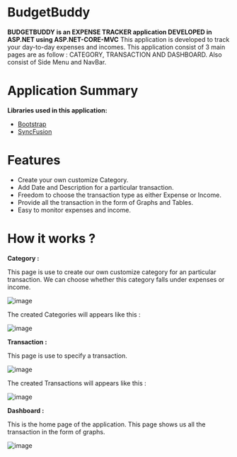 # BudgetBuddy
**BUDGETBUDDY is an EXPENSE TRACKER application DEVELOPED in ASP.NET using ASP.NET-CORE-MVC**
This application is developed to track your day-to-day expenses and incomes.
This application consist of 3 main pages are as follow :
CATEGORY, TRANSACTION AND DASHBOARD. 
Also consist of  Side Menu and NavBar.

# Application Summary

**Libraries used in this application:**
* [Bootstrap](https://getbootstrap.com/)
* [SyncFusion](https://www.syncfusion.com/aspnet-core-ui-controls)

# Features
* Create your own customize Category.
* Add Date and Description for a particular transaction.
* Freedom to choose the transaction type as either Expense or Income.
* Provide all the transaction in the form of Graphs and Tables.
* Easy to monitor expenses and income. 


# How it works ?

**Category :**

This page is use to create our own customize category for an particular transaction.
We can choose whether this category falls under expenses or income.

![image](https://github.com/Pratikshacoder088/BudgetBuddy/assets/81643981/729414ae-490e-4c65-912a-46e6f57af46c)


The created Categories will appears like this :

![image](https://github.com/Pratikshacoder088/BudgetBuddy/assets/81643981/56289348-65f0-47ca-bd40-56f2dc31dc96)


**Transaction :**

This page is use to specify a transaction.

![image](https://github.com/Pratikshacoder088/BudgetBuddy/assets/81643981/928416c8-a63c-497e-a63e-ecab2cbe8c5d)

The created Transactions will appears like this :

![image](https://github.com/Pratikshacoder088/BudgetBuddy/assets/81643981/d0be11d2-7438-4554-a161-9f24bc1e1509)


**Dashboard :**

This is the home page of the application.
This page shows us all the transaction in the form of graphs.

![image](https://github.com/Pratikshacoder088/BudgetBuddy/assets/81643981/6301f5a0-fa42-4072-a303-0d800eae1066)


